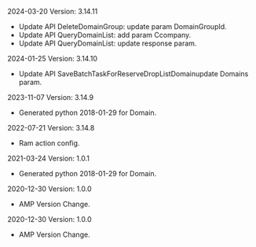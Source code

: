 2024-03-20 Version: 3.14.11
- Update API DeleteDomainGroup: update param DomainGroupId.
- Update API QueryDomainList: add param Ccompany.
- Update API QueryDomainList: update response param.


2024-01-25 Version: 3.14.10
- Update API SaveBatchTaskForReserveDropListDomainupdate Domains param.


2023-11-07 Version: 3.14.9
- Generated python 2018-01-29 for Domain.

2022-07-21 Version: 3.14.8
- Ram action config.

2021-03-24 Version: 1.0.1
- Generated python 2018-01-29 for Domain.

2020-12-30 Version: 1.0.0
- AMP Version Change.

2020-12-30 Version: 1.0.0
- AMP Version Change.

